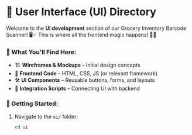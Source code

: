 
# 🎨 User Interface (UI) Directory

Welcome to the **UI development** section of our Grocery Inventory Barcode Scanner! 🖥️✨ This is where all the frontend magic happens! 🎩✨

### 📌 What You'll Find Here:
- 🏗️ **Wireframes & Mockups** – Initial design concepts  
- 🎨 **Frontend Code** – HTML, CSS, JS (or relevant framework)  
- 🛠️ **UI Components** – Reusable buttons, forms, and layouts  
- 🔄 **Integration Scripts** – Connecting UI with backend  

### 🚀 Getting Started:
1. Navigate to the `ui/` folder:
   ```sh
   cd ui
